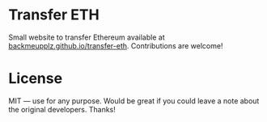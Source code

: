 # Transfer ETH
Small website to transfer Ethereum available at [backmeupplz.github.io/transfer-eth](https://backmeupplz.github.io/transfer-eth/). Contributions are welcome!

# License
MIT — use for any purpose. Would be great if you could leave a note about the original developers. Thanks!